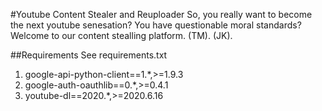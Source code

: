 #Youtube Content Stealer and Reuploader
So, you really want to become the next youtube senesation?
You have questionable moral standards?
Welcome to our content stealling platform. (TM). (JK).

##Requirements
See requirements.txt
1. google-api-python-client==1.*,>=1.9.3
2. google-auth-oauthlib==0.*,>=0.4.1
3. youtube-dl==2020.*,>=2020.6.16

